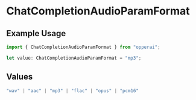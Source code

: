 # ChatCompletionAudioParamFormat

## Example Usage

```typescript
import { ChatCompletionAudioParamFormat } from "opperai";

let value: ChatCompletionAudioParamFormat = "mp3";
```

## Values

```typescript
"wav" | "aac" | "mp3" | "flac" | "opus" | "pcm16"
```